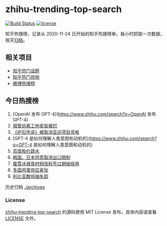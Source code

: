 # zhihu-trending-top-search

[![Build Status](https://github.com/justjavac/zhihu-trending-top-search/workflows/ci/badge.svg?branch=main)](https://github.com/justjavac/zhihu-trending-top-search/actions)
[![license](https://img.shields.io/github/license/justjavac/zhihu-trending-top-search)](https://github.com/justjavac/zhihu-trending-top-search/blob/main/LICENSE)

知乎热搜榜，记录从 2020-11-24
日开始的知乎热搜榜单。每小时抓取一次数据，按天[归档](./archives)。

## 相关项目

- [知乎热门话题](https://github.com/justjavac/zhihu-trending-hot-questions)
- [知乎热门视频](https://github.com/justjavac/zhihu-trending-hot-video)
- [微博热搜榜](https://github.com/justjavac/weibo-trending-hot-search)

## 今日热搜榜

<!-- BEGIN -->
<!-- 最后更新时间 Fri Mar 17 2023 06:09:22 GMT+0800 (China Standard Time) -->

1. [OpenAI 发布 GPT-4](https://www.zhihu.com/search?q=OpenAI 发布 GPT-4)
1. [城管劝离工地卖饭被怼](https://www.zhihu.com/search?q=城管劝离工地卖饭被怼)
1. [《炉石传说》被取消亚运项目资格](https://www.zhihu.com/search?q=《炉石传说》被取消亚运项目资格)
1. [GPT-4 是如何理解人类意图和动机的](https://www.zhihu.com/search?q=GPT-4
   是如何理解人类意图和动机的)
1. [百度股价跳水](https://www.zhihu.com/search?q=百度股价跳水)
1. [韩国、日本同意取消出口限制](https://www.zhihu.com/search?q=韩国、日本同意取消出口限制)
1. [蜜雪冰城食材频改标签过期继续用](https://www.zhihu.com/search?q=蜜雪冰城食材频改标签过期继续用)
1. [多国鸡蛋供应紧张](https://www.zhihu.com/search?q=多国鸡蛋供应紧张)
1. [利比亚数吨铀失踪](https://www.zhihu.com/search?q=利比亚数吨铀失踪)

<!-- END -->

历史归档 [./archives](./archives)

### License

[zhihu-trending-top-search](https://github.com/justjavac/zhihu-trending-top-search)
的源码使用 MIT License 发布。具体内容请查看 [LICENSE](./LICENSE) 文件。
